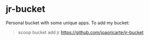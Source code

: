 # jr-bucket
Personal bucket with some unique apps.
 To add my bucket:
> scoop bucket add jr https://github.com/joaoricarte/jr-bucket
